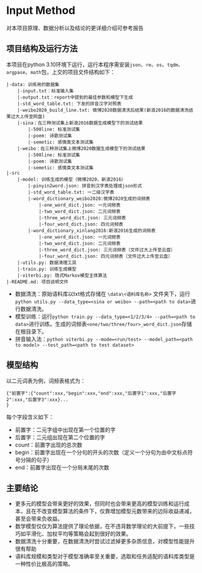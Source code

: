 # Input Method

对本项目原理、数据分析以及结论的更详细介绍可参考报告

## 项目结构及运行方法

本项目在python 3.10环境下运行，运行本程序需安装`json`、`re`、`os`、`tqdm`、`argpase`、`math`包，上交的项目文件结构如下：

```
|-data: 训练用的数据集
	|-input.txt：标准输入集
	|-output.txt：report中提到的最佳参数和模型下生成
	|-std_word_table.txt: 下发的拼音汉字对照表
	|-weibo2020_build_line.txt: 微博2020数据清洗后结果(新浪2016的数据清洗结果过大上传至网盘)
    |-sina：在三种测试集上新浪2016数据生成模型下的测试结果
    	|-500line: 标准测试集
    	|-poem: 诗歌测试集
    	|-semetic: 感情类文本测试集
    |-weibo：在三种测试集上微博2020数据生成模型下的测试结果
    	|-500line: 标准测试集
    	|-poem: 诗歌测试集
    	|-semetic: 感情类文本测试集
|-src
    |-model: 训练生成的模型（微博2020，新浪2016）
        |-pinyin2word.json: 拼音到汉字表处理成json形式
        |-std_word_table.txt: 一二级汉字表
        |-word_dictionary_weibo2020:微博2020生成的词频表
            |-one_word_dict.json: 一元词频表
            |-two_word_dict.json: 二元词频表
            |-three_word_dict.json: 三元词频表
            |-four_word_dict.json: 四元词频表
        |-word_dictionary_xinlang2016:新浪2016生成的词频表
            |-one_word_dict.json: 一元词频表
            |-two_word_dict.json: 二元词频表
            |-three_word_dict.json: 三元词频表（文件过大上传至云盘）
            |-four_word_dict.json: 四元词频表（文件过大上传至云盘）
    |-utils.py: 数据清理工具
    |-train.py: 训练生成模型
    |-viterbi.py: 隐式Markov模型主体算法
|-README.md: 项目说明文件
```

- 数据清洗：原始语料库以txt格式存储在 `\data\<语料库名称>` 文件夹下，运行`python utils.py --data_type=<sina or weibo> --path=<path to data>`进行数据清洗。
- 模型训练：运行`python train.py --data_type=<1/2/3/4> --path=<path to data>`进行训练。生成的词频表`<one/two/three/four>_word_dict.json`存储在根目录下。
- 拼音输入法：`python viterbi.py --mode=<run/test> --model_path=<path to model> --test_path=<path to test dataset>`

## 模型结构

以二元词表为例，词频表格式为：

```
{"前置字":{"count":xxx,"begin":xxx,"end":xxx,"后置字1":xxx,"后置字2":xxx,"后置字3":xxx}...
}
```

每个字段含义如下：

- 前置字：二元字组中出现在第一个位置的字
- 后置字：二元组出现在第二个位置的字
- count：前置字出现的总次数
- begin：前置字出现在一个分句的开头的次数（定义一个分句为由中文标点符号分隔的句子）
- end：前置字出现在一个分局末尾的次数

## 主要结论

- 更多元的模型会带来更好的效果，但同时也会带来更高的模型训练和运行成本，且在不改变模型算法的条件下，仅靠增加模型元数带来的边际收益递减，甚至会带来负收益。
- 数学模型仅仅为算法提供了理论依据，在不违背数学理论的大前提下，一些技巧如平滑化、加权平均等策略会起到很好的效果。
- 数据清洗十分重要，在数据清洗时尝试过滤掉更多杂质信息，对模型性能提升很有帮助
- 语料库规模和类型对于模型准确率至关重要，选取和任务适配的语料库类型是一种性价比极高的策略。